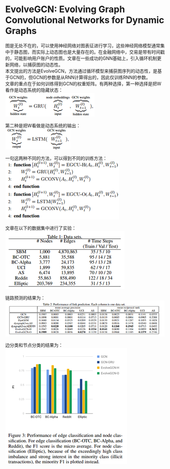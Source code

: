 # EvolveGCN: Evolving Graph Convolutional Networks for Dynamic Graphs
图是无处不在的，可以使用神经网络对图表征进行学习，这些神经网络模型通常集中于静态图，而实际上动态图也是大量存在的。在金融网络中，交易是带有时间戳的，可能影响用户账户的性质。文章在一些成功的GNN基础上，引入循环机制更新网络，以捕获图的动态性。  
本文提出的方法是EvolveGCN，方法通过循环模型来捕获图序列的动态性，是基于GCN的，但GCN的参数是从RNN计算得出的，因此仅训练RNN的参数。  
文章的重点在于如何训练得到GCN的权重矩阵。有两种选择，第一种选择是把W看作是动态系统的隐藏状态：  
![1](./20200302/op1.png)  

第二种是把W看做是动态系统的输出：  
![2](./20200302/op2.png)  

一句这两种不同的方法，可以得到不同的训练方法：  
![3](./20200302/m3.png)  

文章在以下的数据集中进行了实验：  
![4](./20200302/dataset.png)  

链路预测的结果为：  
![4](./20200302/lp.png)  

边分类和节点分类的结果为：  
![5](./20200302/c.png)